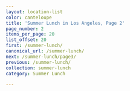 ```yaml
---
layout: location-list
color: canteloupe
title: 'Summer Lunch in Los Angeles, Page 2'
page_number: 2
items_per_page: 20
list_offset: 20
first: /summer-lunch/
canonical_url: /summer-lunch/
next: /summer-lunch/page3/
previous: /summer-lunch/
collection: summer-lunch
category: Summer Lunch

---
```

